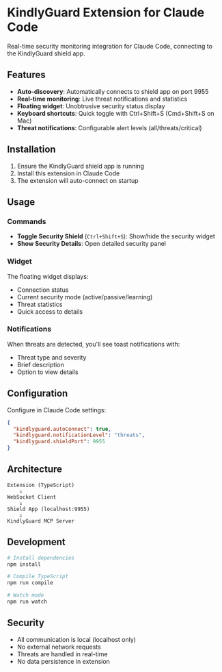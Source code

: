 # KindlyGuard Extension for Claude Code

Real-time security monitoring integration for Claude Code, connecting to the KindlyGuard shield app.

## Features

- **Auto-discovery**: Automatically connects to shield app on port 9955
- **Real-time monitoring**: Live threat notifications and statistics
- **Floating widget**: Unobtrusive security status display
- **Keyboard shortcuts**: Quick toggle with Ctrl+Shift+S (Cmd+Shift+S on Mac)
- **Threat notifications**: Configurable alert levels (all/threats/critical)

## Installation

1. Ensure the KindlyGuard shield app is running
2. Install this extension in Claude Code
3. The extension will auto-connect on startup

## Usage

### Commands

- **Toggle Security Shield** (`Ctrl+Shift+S`): Show/hide the security widget
- **Show Security Details**: Open detailed security panel

### Widget

The floating widget displays:
- Connection status
- Current security mode (active/passive/learning)
- Threat statistics
- Quick access to details

### Notifications

When threats are detected, you'll see toast notifications with:
- Threat type and severity
- Brief description
- Option to view details

## Configuration

Configure in Claude Code settings:

```json
{
  "kindlyguard.autoConnect": true,
  "kindlyguard.notificationLevel": "threats",
  "kindlyguard.shieldPort": 9955
}
```

## Architecture

```
Extension (TypeScript)
    ↓
WebSocket Client
    ↓
Shield App (localhost:9955)
    ↓
KindlyGuard MCP Server
```

## Development

```bash
# Install dependencies
npm install

# Compile TypeScript
npm run compile

# Watch mode
npm run watch
```

## Security

- All communication is local (localhost only)
- No external network requests
- Threats are handled in real-time
- No data persistence in extension